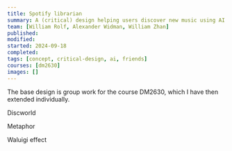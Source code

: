 ```yaml
---
title: Spotify librarian
summary: A (critical) design helping users discover new music using AI
team: [William Rolf, Alexander Widman, William Zhan]
published:
modified:
started: 2024-09-18
completed:
tags: [concept, critical-design, ai, friends]
courses: [dm2630]
images: []
---
```


The base design is group work for the course DM2630, which I have then extended individually.

Discworld

Metaphor

Waluigi effect
